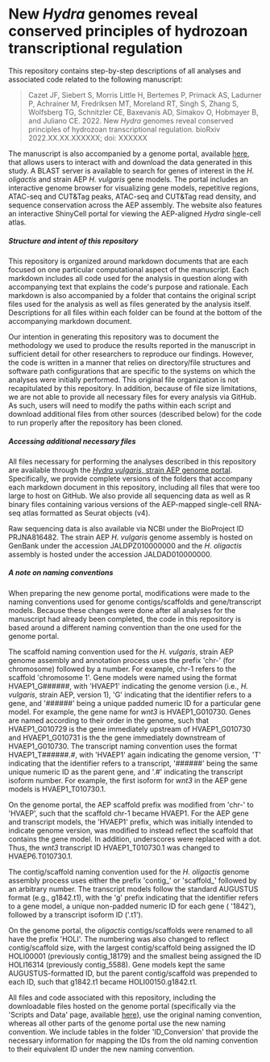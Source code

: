 # New *Hydra* genomes reveal conserved principles of hydrozoan transcriptional regulation

This repository contains step-by-step descriptions of all analyses and associated code related to the following manuscript:

>Cazet JF, Siebert S, Morris Little H, Bertemes P, Primack AS, Ladurner P, Achrainer M, Fredriksen MT, Moreland RT, Singh S, Zhang S, Wolfsberg TG, Schnitzler CE, Baxevanis AD, Simakov O, Hobmayer B, and Juliano CE. 2022. New *Hydra* genomes reveal conserved principles of hydrozoan transcriptional regulation. bioRxiv 2022.XX.XX.XXXXXX; doi: XXXXXX

The manuscript is also accompanied by a genome portal, available [here](https://research.nhgri.nih.gov/HydraAEP/), that allows users to interact with and download the data generated in this study. A BLAST server is available to search for genes of interest in the *H. oligactis* and strain AEP *H. vulgaris* gene models. The portal includes an interactive genome browser for visualizing gene models, repetitive regions, ATAC-seq and CUT&Tag peaks, ATAC-seq and CUT&Tag read density, and sequence conservation across the AEP assembly. The website also features an interactive ShinyCell portal for viewing the AEP-aligned *Hydra* single-cell atlas.

##### Structure and intent of this repository

This repository is organized around markdown documents that are each focused on one particular computational aspect of the manuscript. Each markdown includes all code used for the analysis in question along with accompanying text that explains the code's purpose and rationale. Each markdown is also accompanied by a folder that contains the original script files used for the analysis as well as files generated by the analysis itself. Descriptions for all files within each folder can be found at the bottom of the accompanying markdown document.

Our intention in generating this repository was to document the methodology we used to produce the results reported in the manuscript in sufficient detail for other researchers to reproduce our findings. However, the code is written in a manner that relies on directory/file structures and software path configurations that are specific to the systems on which the analyses were initially performed. This original file organization is not recapitulated by this repository. In addition, because of file size limitations, we are not able to provide all necessary files for every analysis via GitHub. As such, users will need to modify the paths within each script and download additional files from other sources (described below) for the code to run properly after the repository has been cloned.

##### Accessing additional necessary files

All files necessary for performing the analyses described in this repository are available through the [*Hydra vulgaris*, strain AEP genome portal](https://research.nhgri.nih.gov/HydraAEP/download/index.cgi?dl=fa). Specifically, we provide complete versions of the folders that accompany each markdown document in this repository, including all files that were too large to host on GitHub. We also provide all sequencing data as well as R binary files containing various versions of the AEP-mapped single-cell RNA-seq atlas formatted as Seurat objects (v4).

Raw sequencing data is also available via NCBI under the BioProject ID PRJNA816482. The strain AEP *H. vulgaris* genome assembly is hosted on GenBank under the accession JALDPZ010000000 and the *H. oligactis* assembly is hosted under the accession JALDAD010000000. 

##### A note on naming conventions

When preparing the new genome portal, modifications were made to the naming conventions used for genome contigs/scaffolds and gene/transcript models. Because these changes were done after all analyses for the manuscript had already been completed, the code in this repository is based around a different naming convention than the one used for the genome portal. 

The scaffold naming convention used for the *H. vulgaris*, strain AEP genome assembly and annotation process uses the prefix 'chr-' (for chromosome) followed by a number. For example, chr-1 refers to the scaffold 'chromosome 1'. Gene models were named using the format HVAEP1_G######, with 'HVAEP1' indicating the genome version (i.e., *H. vulgaris*, strain AEP, version 1), 'G' indicating that the identifier refers to a gene, and '######' being a unique padded numeric ID for a particular gene model. For example, the gene name for *wnt3* is HVAEP1_G010730. Genes are named according to their order in the genome, such that HVAEP1_G010729 is the gene immediately upstream of HVAEP1_G010730 and HVAEP1_G010731 is the the gene immediately downstream of HVAEP1_G010730. The transcript naming convention uses the format HVAEP1_T######.#, with 'HVAEP1' again indicating the genome version, 'T' indicating that the identifier refers to a transcript, '######' being the same unique numeric ID as the parent gene, and '.#' indicating the transcript isoform number. For example, the first isoform for *wnt3* in the AEP gene models is HVAEP1_T010730.1. 

On the genome portal, the AEP scaffold prefix was modified from 'chr-' to 'HVAEP', such that the scaffold chr-1 became HVAEP1. For the AEP gene and transcript models, the 'HVAEP1' prefix, which was initially intended to indicate genome version, was modified to instead reflect the scaffold that contains the gene model. In addition, underscores were replaced with a dot. Thus, the *wnt3* transcript ID HVAEP1_T010730.1 was changed to HVAEP6.T010730.1.

The contig/scaffold naming convention used for the *H. oligactis* genome assembly process uses either the prefix 'contig_' or 'scaffold\_' followed by an arbitrary number. The transcript models follow the standard AUGUSTUS format (e.g., g1842.t1), with the 'g' prefix indicating that the identifier refers to a gene model, a unique non-padded numeric ID for each gene ( '1842'), followed by a transcript isoform ID ('.t1'). 

On the genome portal, the *oligactis* contigs/scaffolds were renamed to all have the prefix 'HOLI'. The numbering was also changed to reflect contig/scaffold size, with the largest contig/scaffold being assigned the ID HOLI00001 (previously contig_18179) and the smallest being assigned the ID HOLI16314 (previously contig_5588). Gene models kept the same AUGUSTUS-formatted ID, but the parent contig/scaffold was prepended to each ID, such that g1842.t1 became HOLI00150.g1842.t1.

All files and code associated with this repository, including the downloadable files hosted on the genome portal (specifically via the 'Scripts and Data' page, available [here](https://research.nhgri.nih.gov/HydraAEP/download/index.cgi?dl=fa)), use the original naming convention, whereas all other parts of the genome portal use the new naming convention. We include tables in the folder 'ID_Conversion' that provide the necessary information for mapping the IDs from the old naming convention to their equivalent ID under the new naming convention.
